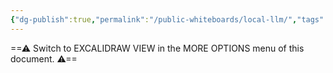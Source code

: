 ```yaml
---
{"dg-publish":true,"permalink":"/public-whiteboards/local-llm/","tags":["excalidraw"]}
---
```


==⚠  Switch to EXCALIDRAW VIEW in the MORE OPTIONS menu of this document. ⚠==


